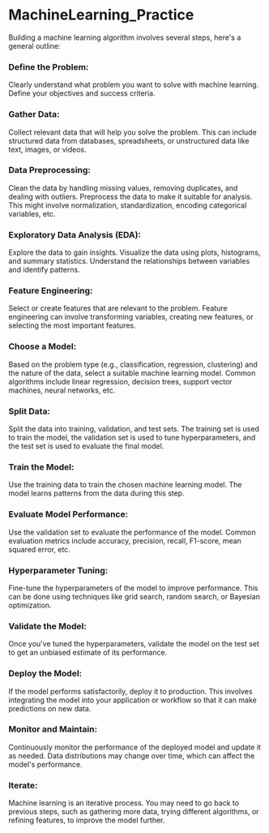 # MachineLearning_Practice

Building a machine learning algorithm involves several steps, here's a general outline:

### Define the Problem: 
Clearly understand what problem you want to solve with machine learning. Define your objectives and success criteria.

### Gather Data:
Collect relevant data that will help you solve the problem. This can include structured data from databases, spreadsheets, or unstructured data like text, images, or videos.

### Data Preprocessing: 
Clean the data by handling missing values, removing duplicates, and dealing with outliers. Preprocess the data to make it suitable for analysis. This might involve normalization, standardization, encoding categorical variables, etc.

### Exploratory Data Analysis (EDA): 
Explore the data to gain insights. Visualize the data using plots, histograms, and summary statistics. Understand the relationships between variables and identify patterns.

### Feature Engineering: 
Select or create features that are relevant to the problem. Feature engineering can involve transforming variables, creating new features, or selecting the most important features.

### Choose a Model: 
Based on the problem type (e.g., classification, regression, clustering) and the nature of the data, select a suitable machine learning model. Common algorithms include linear regression, decision trees, support vector machines, neural networks, etc.

### Split Data: 
Split the data into training, validation, and test sets. The training set is used to train the model, the validation set is used to tune hyperparameters, and the test set is used to evaluate the final model.

### Train the Model: 
Use the training data to train the chosen machine learning model. The model learns patterns from the data during this step.

### Evaluate Model Performance: 
Use the validation set to evaluate the performance of the model. Common evaluation metrics include accuracy, precision, recall, F1-score, mean squared error, etc.

### Hyperparameter Tuning: 
Fine-tune the hyperparameters of the model to improve performance. This can be done using techniques like grid search, random search, or Bayesian optimization.

### Validate the Model: 
Once you've tuned the hyperparameters, validate the model on the test set to get an unbiased estimate of its performance.

### Deploy the Model: 
If the model performs satisfactorily, deploy it to production. This involves integrating the model into your application or workflow so that it can make predictions on new data.

### Monitor and Maintain: 
Continuously monitor the performance of the deployed model and update it as needed. Data distributions may change over time, which can affect the model's performance.

### Iterate: 
Machine learning is an iterative process. You may need to go back to previous steps, such as gathering more data, trying different algorithms, or refining features, to improve the model further.

